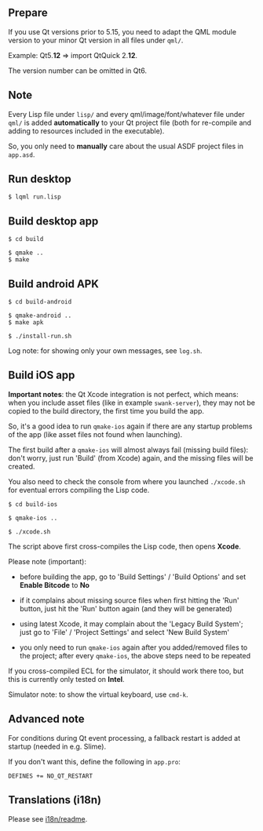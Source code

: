 
Prepare
-------

If you use Qt versions prior to 5.15, you need to adapt the QML module version
to your minor Qt version in all files under `qml/`.

Example: Qt5.**12** => import QtQuick 2.**12**.

The version number can be omitted in Qt6.


Note
----

Every Lisp file under `lisp/` and every qml/image/font/whatever file under
`qml/` is added **automatically** to your Qt project file (both for re-compile
and adding to resources included in the executable).

So, you only need to **manually** care about the usual ASDF project files in
`app.asd`.


Run desktop
-----------
```
$ lqml run.lisp
```


Build desktop app
-----------------
```
$ cd build

$ qmake ..
$ make
```


Build android APK
-----------------
```
$ cd build-android

$ qmake-android ..
$ make apk

$ ./install-run.sh
```
Log note: for showing only your own messages, see `log.sh`.



Build iOS app
-------------

**Important notes**: the Qt Xcode integration is not perfect, which means: when
you include asset files (like in example `swank-server`), they may not be
copied to the build directory, the first time you build the app.

So, it's a good idea to run `qmake-ios` again if there are any startup problems
of the app (like asset files not found when launching).

The first build after a `qmake-ios` will almost always fail (missing build
files): don't worry, just run 'Build' (from Xcode) again, and the missing files
will be created.

You also need to check the console from where you launched `./xcode.sh` for
eventual errors compiling the Lisp code.
```
$ cd build-ios

$ qmake-ios ..

$ ./xcode.sh
```
The script above first cross-compiles the Lisp code, then opens **Xcode**.

Please note (important):

* before building the app, go to 'Build Settings' / 'Build Options' and set
  **Enable Bitcode** to **No**

* if it complains about missing source files when first hitting the 'Run'
  button, just hit the 'Run' button again (and they will be generated)

* using latest Xcode, it may complain about the 'Legacy Build System'; just go
  to 'File' / 'Project Settings' and select 'New Build System'

* you only need to run `qmake-ios` again after you added/removed files to the
  project; after every `qmake-ios`, the above steps need to be repeated

If you cross-compiled ECL for the simulator, it should work there too, but this
is currently only tested on **Intel**.

Simulator note: to show the virtual keyboard, use `cmd-k`.



Advanced note
-------------

For conditions during Qt event processing, a fallback restart is added at
startup (needed in e.g. Slime).

If you don't want this, define the following in `app.pro`:
```
DEFINES += NO_QT_RESTART
```


Translations (i18n)
-------------------

Please see [i18n/readme](i18n/readme.md).
